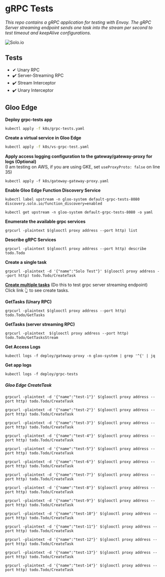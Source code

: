 # gRPC Tests
_This repo contains a gRPC application for testing with Envoy. The gRPC Server streaming endpoint sends one task into the stream per second to test timeout and keepAlive configurations._  


![Solo.io](https://www.solo.io/wp-content/uploads/2019/09/logo-w.svg)

## Tests
- ✔ Unary RPC
- ✔️ Server-Streaming RPC
- ✔️ Stream Interceptor
- ✔️ Unary Interceptor

## Gloo Edge
**Deploy grpc-tests app**   

```bash
kubectl apply -f k8s/grpc-tests.yaml
```

**Create a virtual service in Gloo Edge**

```bash
kubectl apply -f k8s/vs-grpc-test.yaml
```

**Apply access logging configuration to the gateway/gateway-proxy for logs (Optional)**   
(I am testing on AWS, if you are using GKE, set `useProxyProto: false` on line 35)
```
kubectl apply -f k8s/gateway-gateway-proxy.yaml
```

**Enable Gloo Edge Function Discovery Service**
```
kubectl label upstream -n gloo-system default-grpc-tests-8080 discovery.solo.io/function_discovery=enabled

kubectl get upstream -n gloo-system default-grpc-tests-8080 -o yaml
```

**Enumerate the available grpc services**
```
grpcurl -plaintext $(glooctl proxy address --port http) list
```

**Describe gRPC Services**
```
grpcurl -plaintext $(glooctl proxy address --port http) describe todo.Todo
```

**Create a single task**
```
grpcurl -plaintext -d '{"name":"Solo Test"}' $(glooctl proxy address --port http) todo.Todo/CreateTask
```

**[Create multiple tasks](#Gloo-Edge-CreateTask)** (Do this to test grpc server streaming endpoint)  
Click link 👆 to see create tasks.

**GetTasks (Unary RPC)**
```
grpcurl -plaintext $(glooctl proxy address --port http) todo.Todo/GetTasks
```

**GetTasks (server streaming RPC)**
```
grpcurl -plaintext  $(glooctl proxy address --port http) todo.Todo/GetTasksStream  
```

**Get Access Logs**
```
kubectl logs -f deploy/gateway-proxy -n gloo-system | grep '^{' | jq
```

**Get app logs**
```
kubectl logs -f deploy/grpc-tests
```

##### Gloo Edge CreateTask
```
grpcurl -plaintext -d '{"name":"test-1"}' $(glooctl proxy address --port http) todo.Todo/CreateTask

grpcurl -plaintext -d '{"name":"test-2"}' $(glooctl proxy address --port http) todo.Todo/CreateTask

grpcurl -plaintext -d '{"name":"test-3"}' $(glooctl proxy address --port http) todo.Todo/CreateTask

grpcurl -plaintext -d '{"name":"test-4"}' $(glooctl proxy address --port http) todo.Todo/CreateTask

grpcurl -plaintext -d '{"name":"test-5"}' $(glooctl proxy address --port http) todo.Todo/CreateTask

grpcurl -plaintext -d '{"name":"test-6"}' $(glooctl proxy address --port http) todo.Todo/CreateTask

grpcurl -plaintext -d '{"name":"test-7"}' $(glooctl proxy address --port http) todo.Todo/CreateTask

grpcurl -plaintext -d '{"name":"test-8"}' $(glooctl proxy address --port http) todo.Todo/CreateTask

grpcurl -plaintext -d '{"name":"test-9"}' $(glooctl proxy address --port http) todo.Todo/CreateTask

grpcurl -plaintext -d '{"name":"test-10"}' $(glooctl proxy address --port http) todo.Todo/CreateTask

grpcurl -plaintext -d '{"name":"test-11"}' $(glooctl proxy address --port http) todo.Todo/CreateTask

grpcurl -plaintext -d '{"name":"test-12"}' $(glooctl proxy address --port http) todo.Todo/CreateTask

grpcurl -plaintext -d '{"name":"test-13"}' $(glooctl proxy address --port http) todo.Todo/CreateTask

grpcurl -plaintext -d '{"name":"test-14"}' $(glooctl proxy address --port http) todo.Todo/CreateTask
```

